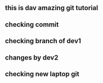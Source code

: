 ## this is dav amazing git tutorial
## checking commit
## checking branch of dev1
## changes by dev2
## checking new laptop git
